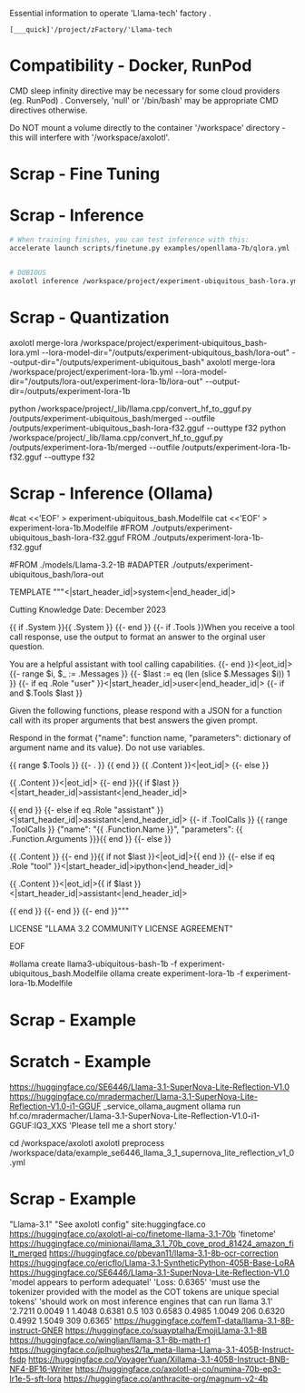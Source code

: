 Essential information to operate 'Llama-tech' factory .
```
[___quick]'/project/zFactory/'Llama-tech
```


# Compatibility - Docker, RunPod

CMD  sleep infinity  directive may be necessary for some cloud providers (eg. RunPod) . Conversely, 'null' or '/bin/bash' may be appropriate CMD directives otherwise.

Do NOT mount a volume directly to the container '/workspace' directory - this will interfere with '/workspace/axolotl'.



# Scrap - Fine Tuning





# Scrap - Inference

```bash
# When training finishes, you can test inference with this:
accelerate launch scripts/finetune.py examples/openllama-7b/qlora.yml --inference --lora_model_dir="./qlora-out"


# DUBIOUS
axolotl inference /workspace/project/experiment-ubiquitous_bash-lora.yml
```



# Scrap - Quantization

axolotl merge-lora /workspace/project/experiment-ubiquitous_bash-lora.yml --lora-model-dir="/outputs/experiment-ubiquitous_bash/lora-out" --output-dir="/outputs/experiment-ubiquitous_bash"
axolotl merge-lora /workspace/project/experiment-lora-1b.yml --lora-model-dir="/outputs/lora-out/experiment-lora-1b/lora-out" --output-dir=/outputs/experiment-lora-1b

python /workspace/project/_lib/llama.cpp/convert_hf_to_gguf.py /outputs/experiment-ubiquitous_bash/merged --outfile /outputs/experiment-ubiquitous_bash-lora-f32.gguf --outtype f32
python /workspace/project/_lib/llama.cpp/convert_hf_to_gguf.py /outputs/experiment-lora-1b/merged --outfile /outputs/experiment-lora-1b-f32.gguf --outtype f32


# Scrap - Inference (Ollama)

#cat <<'EOF' > experiment-ubiquitous_bash.Modelfile
cat <<'EOF' > experiment-lora-1b.Modelfile
#FROM ./outputs/experiment-ubiquitous_bash-lora-f32.gguf
FROM ./outputs/experiment-lora-1b-f32.gguf


#FROM ./models/Llama-3.2-1B
#ADAPTER ./outputs/experiment-ubiquitous_bash/lora-out

TEMPLATE """<|start_header_id|>system<|end_header_id|>

Cutting Knowledge Date: December 2023

{{ if .System }}{{ .System }}
{{- end }}
{{- if .Tools }}When you receive a tool call response, use the output to format an answer to the orginal user question.

You are a helpful assistant with tool calling capabilities.
{{- end }}<|eot_id|>
{{- range $i, $_ := .Messages }}
{{- $last := eq (len (slice $.Messages $i)) 1 }}
{{- if eq .Role "user" }}<|start_header_id|>user<|end_header_id|>
{{- if and $.Tools $last }}

Given the following functions, please respond with a JSON for a function call with its proper arguments that best answers the given prompt.

Respond in the format {"name": function name, "parameters": dictionary of argument name and its value}. Do not use variables.

{{ range $.Tools }}
{{- . }}
{{ end }}
{{ .Content }}<|eot_id|>
{{- else }}

{{ .Content }}<|eot_id|>
{{- end }}{{ if $last }}<|start_header_id|>assistant<|end_header_id|>

{{ end }}
{{- else if eq .Role "assistant" }}<|start_header_id|>assistant<|end_header_id|>
{{- if .ToolCalls }}
{{ range .ToolCalls }}
{"name": "{{ .Function.Name }}", "parameters": {{ .Function.Arguments }}}{{ end }}
{{- else }}

{{ .Content }}
{{- end }}{{ if not $last }}<|eot_id|>{{ end }}
{{- else if eq .Role "tool" }}<|start_header_id|>ipython<|end_header_id|>

{{ .Content }}<|eot_id|>{{ if $last }}<|start_header_id|>assistant<|end_header_id|>

{{ end }}
{{- end }}
{{- end }}"""

LICENSE "LLAMA 3.2 COMMUNITY LICENSE AGREEMENT"

EOF

#ollama create llama3-ubiquitous-bash-1b -f experiment-ubiquitous_bash.Modelfile
ollama create experiment-lora-1b -f experiment-lora-1b.Modelfile







# Scrap - Example





# Scratch - Example

https://huggingface.co/SE6446/Llama-3.1-SuperNova-Lite-Reflection-V1.0
https://huggingface.co/mradermacher/Llama-3.1-SuperNova-Lite-Reflection-V1.0-i1-GGUF
_service_ollama_augment
ollama run hf.co/mradermacher/Llama-3.1-SuperNova-Lite-Reflection-V1.0-i1-GGUF:IQ3_XXS 'Please tell me a short story.'


cd /workspace/axolotl
axolotl preprocess /workspace/data/example_se6446_llama_3_1_supernova_lite_reflection_v1_0.yml





# Scrap - Example

"Llama-3.1" "See axolotl config" site:huggingface.co
https://huggingface.co/axolotl-ai-co/finetome-llama-3.1-70b
 'finetome'
https://huggingface.co/minionai/llama_3.1_70b_cove_prod_81424_amazon_filt_merged
https://huggingface.co/pbevan11/llama-3.1-8b-ocr-correction
https://huggingface.co/ericflo/Llama-3.1-SyntheticPython-405B-Base-LoRA
https://huggingface.co/SE6446/Llama-3.1-SuperNova-Lite-Reflection-V1.0
 'model appears to perform adequatel'
 'Loss: 0.6365'
 'must use the tokenizer provided with the model as the COT tokens are unique special tokens'
 'should work on most inference engines that can run llama 3.1'
  '2.7211	0.0049	1	1.4048
   0.6381	0.5	103	0.6583
   0.4985	1.0049	206	0.6320
   0.4992	1.5049	309	0.6365'
https://huggingface.co/femT-data/llama-3.1-8B-instruct-GNER
https://huggingface.co/suayptalha/EmojiLlama-3.1-8B
https://huggingface.co/winglian/llama-3.1-8b-math-r1
https://huggingface.co/jplhughes2/1a_meta-llama-Llama-3.1-405B-Instruct-fsdp
https://huggingface.co/VoyagerYuan/Xillama-3.1-405B-Instruct-BNB-NF4-BF16-Writer
https://huggingface.co/axolotl-ai-co/numina-70b-ep3-lr1e-5-sft-lora
https://huggingface.co/anthracite-org/magnum-v2-4b


















